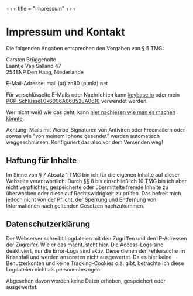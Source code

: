 +++
title = "Impressum"
+++

# Impressum und Kontakt

Die folgenden Angaben entsprechen den Vorgaben von § 5 TMG:

Carsten Brüggenolte \
Laantje Van Salland 47 \
2548NP Den Haag, Niederlande

E-Mail-Adresse: mail (at) zn80 (punkt) net

Für verschlüsselte E-Mails oder Nachrichten kann [keybase.io](https://keybase.io/cblte) oder mein [PGP-Schlüssel 0x6006A06B52EA0610](/mail-at-zn80-punkt-net.asc) verwendet werden. 

Wer nicht weiß wie das geht, kann [hier nachlesen wie man es machen könnte](/keybase).

Achtung: Mails mit Werbe-Signaturen von Antiviren oder Freemailern oder sowas wie "von meinem Iphone gesendet" werden automatisch weggeschmissen. Konfiguriert das also vor dem Versenden weg!

## Haftung für Inhalte

Im Sinne von § 7 Absatz 1 TMG bin ich für die eigenen Inhalte auf dieser Webseite verantwortlich. Durch §§ 8 bis einschließlich 10 TMG bin ich aber nicht verpflichtet, gespeicherte oder übermittelte fremde Inhalte zu überwachen oder diese auf Rechtswidrigkeit zu prüfen. Das befreit mich jedoch nicht von der Pflicht, der Sperrung und Entfernung von Informationen nach geltenden Gesetzen nachzukommen.

## Datenschutzerklärung

Der Webserver schreibt Logdateien mit den Zugriffen und den IP-Adressen der Zugreifer. Wie er das macht, steht [hier](https://manual.uberspace.de/web-logs/). Die Access-Logs sind deaktiviert, nur die Error-Logs sind aktiv. Diese dienen der Fehlersuche im Krisenfall und werden ansonsten nicht ausgewertet. Da es hier keine Benutzerkonten und keine Tracking-Cookies o.ä. gibt, betrachte ich diese Logdateien nicht als personenbezogen.

Abgesehen davon werden keine Daten erhoben, gespeichert oder ausgewertet.
